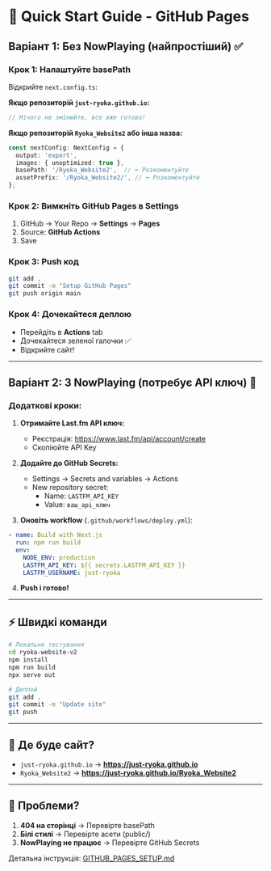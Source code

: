 # 🎯 Quick Start Guide - GitHub Pages

## Варіант 1: Без NowPlaying (найпростіший) ✅

### Крок 1: Налаштуйте basePath
Відкрийте `next.config.ts`:

**Якщо репозиторій `just-ryoka.github.io`:**
```typescript
// Нічого не змінюйте, все вже готово!
```

**Якщо репозиторій `Ryoka_Website2` або інша назва:**
```typescript
const nextConfig: NextConfig = {
  output: 'export',
  images: { unoptimized: true },
  basePath: '/Ryoka_Website2',  // ⬅️ Розкоментуйте
  assetPrefix: '/Ryoka_Website2/', // ⬅️ Розкоментуйте
};
```

### Крок 2: Вимкніть GitHub Pages в Settings
1. GitHub → Your Repo → **Settings** → **Pages**
2. Source: **GitHub Actions**
3. Save

### Крок 3: Push код
```bash
git add .
git commit -m "Setup GitHub Pages"
git push origin main
```

### Крок 4: Дочекайтеся деплою
- Перейдіть в **Actions** tab
- Дочекайтеся зеленої галочки ✅
- Відкрийте сайт!

---

## Варіант 2: З NowPlaying (потребує API ключ) 🎵

### Додаткові кроки:

1. **Отримайте Last.fm API ключ:**
   - Реєстрація: https://www.last.fm/api/account/create
   - Скопіюйте API Key

2. **Додайте до GitHub Secrets:**
   - Settings → Secrets and variables → Actions
   - New repository secret:
     - Name: `LASTFM_API_KEY`
     - Value: `ваш_api_ключ`

3. **Оновіть workflow** (`.github/workflows/deploy.yml`):
```yaml
- name: Build with Next.js
  run: npm run build
  env:
    NODE_ENV: production
    LASTFM_API_KEY: ${{ secrets.LASTFM_API_KEY }}
    LASTFM_USERNAME: just-ryoka
```

4. **Push і готово!**

---

## ⚡ Швидкі команди

```bash
# Локальне тестування
cd ryoka-website-v2
npm install
npm run build
npx serve out

# Деплой
git add .
git commit -m "Update site"
git push
```

---

## 🔗 Де буде сайт?

- `just-ryoka.github.io` → **https://just-ryoka.github.io**
- `Ryoka_Website2` → **https://just-ryoka.github.io/Ryoka_Website2**

---

## 🐛 Проблеми?

1. **404 на сторінці** → Перевірте basePath
2. **Білі стилі** → Перевірте асети (public/)
3. **NowPlaying не працює** → Перевірте GitHub Secrets

Детальна інструкція: [GITHUB_PAGES_SETUP.md](./GITHUB_PAGES_SETUP.md)

